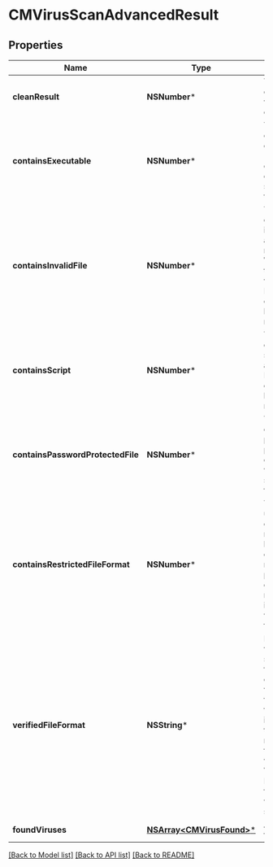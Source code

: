 # CMVirusScanAdvancedResult

## Properties
Name | Type | Description | Notes
------------ | ------------- | ------------- | -------------
**cleanResult** | **NSNumber*** | True if the scan contained no viruses, false otherwise | [optional] 
**containsExecutable** | **NSNumber*** | True if the scan contained an executable (application code), which can be a significant risk factor | [optional] 
**containsInvalidFile** | **NSNumber*** | True if the scan contained an invalid file (such as a PDF that is not a valid PDF, Word Document that is not a valid Word Document, etc.), which can be a significant risk factor | [optional] 
**containsScript** | **NSNumber*** | True if the scan contained a script (such as a PHP script, Python script, etc.) which can be a significant risk factor | [optional] 
**containsPasswordProtectedFile** | **NSNumber*** | True if the scan contained a password protected or encrypted file, which can be a significant risk factor | [optional] 
**containsRestrictedFileFormat** | **NSNumber*** | True if the uploaded file is of a type that is not allowed based on the optional restrictFileTypes parameter, false otherwise; if restrictFileTypes is not set, this will always be false | [optional] 
**verifiedFileFormat** | **NSString*** | For file format verification-supported file formats, the contents-verified file format of the file.  Null indicates that the file format is not supported for contents verification.  If a Virus or Malware is found, this field will always be set to Null. | [optional] 
**foundViruses** | [**NSArray&lt;CMVirusFound&gt;***](CMVirusFound.md) | Array of viruses found, if any | [optional] 

[[Back to Model list]](../README.md#documentation-for-models) [[Back to API list]](../README.md#documentation-for-api-endpoints) [[Back to README]](../README.md)


